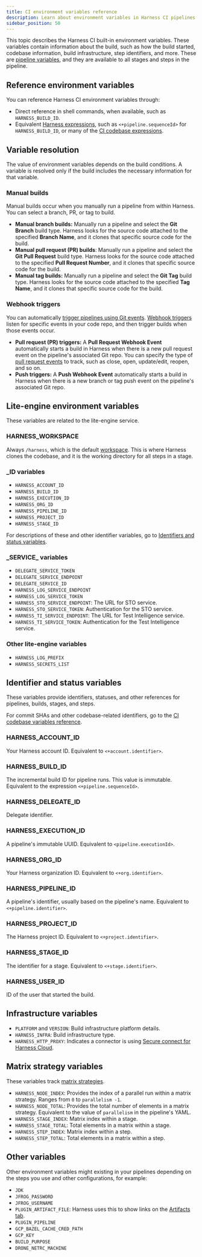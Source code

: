 ```yaml
---
title: CI environment variables reference
description: Learn about environment variables in Harness CI pipelines.
sidebar_position: 50
---
```


This topic describes the Harness CI built-in environment variables<!--, particularly those prefixed by `DRONE_`, as well as some `HARNESS_` variables and other environment variables relevant to CI-->. These variables contain information about the build, such as how the build started, codebase information, build infrastructure, step identifiers, and more. These are [pipeline variables](/docs/platform/variables-and-expressions/harness-variables#pipeline), and they are available to all stages and steps in the pipeline.

## Reference environment variables

You can reference Harness CI environment variables through:

* Direct reference in shell commands, when available, such as `HARNESS_BUILD_ID`.
* Equivalent [Harness expressions](/docs/platform/variables-and-expressions/harness-variables), such as `<+pipeline.sequenceId>` for `HARNESS_BUILD_ID`, or many of the [CI codebase expressions](/docs/continuous-integration/use-ci/codebase-configuration/built-in-cie-codebase-variables-reference).

## Variable resolution

The value of environment variables depends on the build conditions. A variable is resolved only if the build includes the necessary information for that variable. <!--For example, `DRONE_PULL_REQUEST` is only resolved if the build started from a pull request. Builds that aren't started from a PR won't have a PR number to assign to that variable.-->

### Manual builds

Manual builds occur when you manually run a pipeline from within Harness. You can select a branch, PR, or tag to build.

* **Manual branch builds:** Manually run a pipeline and select the **Git Branch** build type. Harness looks for the source code attached to the specified **Branch Name**, and it clones that specific source code for the build.
* **Manual pull request (PR) builds**: Manually run a pipeline and select the **Git Pull Request** build type. Harness looks for the source code attached to the specified **Pull Request Number**, and it clones that specific source code for the build.
* **Manual tag builds:** Manually run a pipeline and select the **Git Tag** build type. Harness looks for the source code attached to the specified **Tag Name**, and it clones that specific source code for the build.

### Webhook triggers

You can automatically [trigger pipelines using Git events](/docs/platform/triggers/triggering-pipelines). [Webhook triggers](/docs/platform/triggers/triggers-reference) listen for specific events in your code repo, and then trigger builds when those events occur.

* **Pull request (PR) triggers:** A **Pull Request Webhook Event** automatically starts a build in Harness when there is a new pull request event on the pipeline's associated Git repo. You can specify the type of [pull request events](/docs/platform/triggers/triggers-reference#event-and-actions) to track, such as close, open, update/edit, reopen, and so on.
* **Push triggers:** A **Push Webhook Event** automatically starts a build in Harness when there is a new branch or tag push event on the pipeline's associated Git repo.

<!-- H2 Difference between DRONE\_ and PLUGIN\_ variables

`DRONE_` variables are environment variables that are automatically set at the pipeline level. These are [pipeline variables](/docs/platform/variables-and-expressions/harness-variables#pipeline), and they are available to all stages and steps in the pipeline. You might notice that many `DRONE_` variables are the same as some `CI_` and `HARNESS_` environment variables. The `DRONE_` variables are derived from Drone, which is part of Harness CI. Providing first-class support for [Drone environment variables](https://docs.drone.io/pipeline/environment/reference/) makes it easier to migrate from standalone Drone to Harness CI and provides better support for [Drone plugins](../use-drone-plugins/explore-ci-plugins.md) that use those variables.

`PLUGIN_` variables represent [plugin](../use-drone-plugins/explore-ci-plugins.md) settings, and they are defined in either:

* The [plugin step's settings](../use-drone-plugins/plugin-step-settings-reference.md#settings). For example, `setting.url` becomes `PLUGIN_URL` at runtime.
* Stage variables. For example, you can use the `PLUGIN_DRY_RUN` stage variable to [Build a Docker image without pushing](/docs/continuous-integration/use-ci/build-and-upload-artifacts/build-without-push.md).-->

<!-- ## Codebase and trigger variables

These variables contain codebase attributes and information about how builds start (triggers). For more information about codebase attributes and expressions you can use to reference codebase attributes, go to the [CI codebase variables reference](/docs/continuous-integration/use-ci/codebase-configuration/built-in-cie-codebase-variables-reference).

### DRONE_BRANCH

For branch builds and PR builds, this variable's value is the target branch for the build.

For tag push webhook triggers, this variable's value is the tag reference, such as `refs/tags/TAG_NAME`.

For manual tag builds, this variable is not applicable and can be empty.

Depending on the build type, this can be equivalent to the expressions `<+codebase.targetBranch>` or `<+codebase.branch>`.

This variable is similar to [`DRONE_COMMIT_BRANCH`](#drone_commit_branch) and [`DRONE_TARGET_BRANCH`](#drone_target_branch).

### DRONE_BUILD_ACTION

Only applicable to [PR webhook triggers](#webhook-triggers), this variable describes the PR event that triggered the build, such as `open` or `reopen`.

For all other build types, this variable is not applicable.

This variable is similar, but not equivalent, to the expression `<+trigger.event>`.

### DRONE_BUILD_EVENT

The type of event that started the build, such as `push`, `pull_request`, or `tag`.

This is similar to the expressions `<+codebase.build.type>` and `<+pipeline.triggerType>`.

### DRONE_BUILD_TRIGGER

Source that started the build, a user or webhook. Similar, but not equivalent, to the expressions `<pipeline.triggerType>` or `<pipeline.triggeredBy.name>`. May be empty.

### DRONE_CALVER

Only applicable to [tag push webhook triggers](#webhook-triggers). If the Git tag is a valid [calendar version](https://calver.org/) string, this value represents the tag as a valid calver string, such as `19.1.0-beta.20190318`.

Harness CI doesn't support `DRONE_CALVER` variations, such as `DRONE_CALVER_SHORT`.

### DRONE_COMMIT

The Git commit SHA of the Git commit associated with the build, such as the most recent commit to a branch, PR, or tag. Corresponds with the expressions `<+codebase.commitSha>` or `<+trigger.commitSha>`.

It can be the same as [`DRONE_COMMIT_SHA`](#drone_commit_sha).

### DRONE_COMMIT_AFTER

This variable provides the Git commit SHA after applying a patch. It can be used in conjunction with [`DRONE_COMMIT_BEFORE`](#drone_commit_before) to create a diff.

Possible values include: a unique commit SHA, the same SHA as [`DRONE_COMMIT`](#drone_commit), empty, or all zeros.

### DRONE_COMMIT_AUTHOR

User name of the Git account associated with the build. Equivalent to the expressions `<+codebase.gitUser>` and `<+trigger.gitUser>`.

### DRONE_COMMIT_AUTHOR_AVATAR

User avatar of the Git account associated with the build. Equivalent to the expression `<+codebase.gitUserAvatar>`. Can be empty.

### DRONE_COMMIT_AUTHOR_EMAIL

User email of the Git account associated with the build. Equivalent to the expression `<+codebase.gitUserEmail>`. Can be empty.

### DRONE_COMMIT_AUTHOR_NAME

User-defined display name for the Git user associated with the build. Can be empty.

### DRONE_COMMIT_BEFORE

This variable provides the Git commit SHA before applying a patch. It can be used in conjunction with [`DRONE_COMMIT_AFTER`](#drone_commit_after) to create a diff.

Possible values include: a unique commit SHA, the same SHA as [`DRONE_COMMIT`](#drone_commit), empty, or all zeros.

### DRONE_COMMIT_BRANCH

For branch builds and PR builds, this variable's value is the target branch for the build.

For tag push webhook triggers, this variable's value is the tag reference, such as `refs/tags/TAG_NAME`.

For manual tag builds, this variable is not applicable and can be empty.

Depending on the build type, this can be equivalent to the expressions `<+codebase.targetBranch>` or `<+codebase.branch>`.

This variable is similar to [`DRONE_BRANCH`](#drone_branch) and [`DRONE_TARGET_BRANCH`](#drone_target_branch).

### DRONE_COMMIT_LINK

Provides a link to the commit, PR, or tag in SCM.

For PR builds, this is equivalent to the expression `<+codebase.pullRequestLink>`.

### DRONE_COMMIT_MESSAGE

The latest commit message from a tag, branch, or PR. Equivalent to the expression `<+codebase.commitMessage>`.

### DRONE_COMMIT_REF

Provides a Git reference corresponding to the branch, tag, or PR. For example:

* Branch reference: `refs/heads/main`
* Tag reference: `refs/tags/v1.0.0`
* PR reference: `refs/pull/1/head`

For manual builds, this can be empty.

This is similar to `<+codebase.commitRef>`.

### DRONE_COMMIT_SHA

The Git commit SHA of the Git commit associated with the build, such as the most recent commit to a branch, PR, or tag. Corresponds with the expressions `<+codebase.commitSha>` or `<+trigger.commitSha>`.

It can be the same as [DRONE_COMMIT](#drone_commit).

### DRONE_GIT_HTTP_URL

Provides the HTTP(S) URL to clone a pipeline's [codebase](../codebase-configuration/create-and-configure-a-codebase.md), such as `https://github.com/octocat/hello-world.git`.

### DRONE_GIT_SSH_URL

Provides the SSH URL to clone a pipeline's [codebase](../codebase-configuration/create-and-configure-a-codebase.md), such as `ssh://git@github.com:octocat/hello-world.git`.

### DRONE_PULL_REQUEST

For pull request builds, this variable provides the pull request number. For other builds, this variable is empty. This is equivalent to the expressions `<+codebase.prNumber>` and `<+trigger.prNumber>`.

### DRONE_PULL_REQUEST_TITLE

For pull request builds, this variable provides the pull request title. For other builds, this variable is empty. This is equivalent to the expressions `<+codebase.prTitle>` and `<+trigger.prTitle>`.

### DRONE_REMOTE_URL

Legacy variable provided for backward compatibility only. It is the same as [`DRONE_GIT_HTTP_URL`](#drone_git_http_url).

### DRONE_REPO

Provides the full repository name (account/organization namespace and repository name) for the repo associated with the build, such as `octocat/hello-world`. By comparison, [`DRONE_REPO_NAME`](#drone_repo_name) includes only the repo name and no namespace.

### DRONE_REPO_BRANCH

Provides the name of the default branch for the repo associated with the build. This can be different from the build's target branch.

### DRONE_REPO_LINK

Provides the standard repository link for the repo associated with the build, such as `https://github.com/octocat/hello-world`. It is equivalent to the expressions `<+codebase.repoUrl>` and `<+trigger.repoUrl>`.

`DRONE_REPO_LINK` is different from [`DRONE_GIT_HTTP_URL`](#drone_git_http_url), which is formatted to clone the repo.

### DRONE_REPO_NAME

Provides only the name of the repo associated with the build, such as `hello-world` in `octocat/hello-world`. By comparison, [DRONE_REPO](#drone_repo) includes both the account/organization namespace and repo name, and [`DRONE_REPO_NAMESPACE`](#drone_repo_namespace) includes only the namespace.

### DRONE_REPO_NAMESPACE

Provides only the account/organization namespace of the repo associated with the build, such as `octocat` in `octocat/hello-world`. By comparison, [DRONE_REPO](#drone_repo) includes both the account/organization namespace and repo name, and [`DRONE_REPO_NAME`](#drone_repo_name) includes only the repo name.

### DRONE_REPO_OWNER

Duplicate of [`DRONE_REPO_NAMESPACE`](#drone_repo_namespace).

### DRONE_REPO_PRIVATE

A Boolean that indicates whether the repository is private or not.

If `true`, the repo is private.
If `false`, the repo is public.

It defaults to `true` for manual builds, regardless of actual privacy.

Similar to [`DRONE_REPO_VISIBILITY`](#drone_repo_visibility).

### DRONE_REPO_SCM

Identifies the SCM provider, such as `Github`.

### DRONE_REPO_VISIBILITY

Describes repo visibility as `public`, `private`, or `internal`.

It defaults to `private` for manual builds, regardless of actual visibility.

Similar to [`DRONE_REPO_PRIVATE`](#drone_repo_private).

### DRONE_SEMVER

Only applicable to tag builds. If the Git tag is a valid [semantic version](https://semver.org/) string, this value represents the tag as a valid semver string, such as `1.2.3-alpha.1`.

Harness CI also supports these `DRONE_SEMVER` variations:

* `DRONE_SEMVER_MAJOR`: Provides the major version number from the semver string, such as `1` in `1.2.3`.
* `DRONE_SEMVER_MINOR`: Provides the minor version number from the semver string, such as `2` in `1.2.3`.
* `DRONE_SEMVER_PATCH`: Provides the patch number from the semver string, such as `3` in `1.2.3`.
* `DRONE_SEMVER_PRERELEASE`: Provides the prelease value from the semver string, such as `alpha.1` in `1.2.3-alpha.1`.
* `DRONE_SEMVER_SHORT`: Provides the short version of the semver string with truncated labels and metadata,such as `1.2.3` in `1.2.3-alpha.1`.
* `DRONE_SEMVER_BUILD`: Provides the build from the semver string, such as `001` in `1.2.3+001`.
* `DRONE_SEMVER_ERROR`: Provides the semver parsing error if the tag is *not* a valid semver string.

### DRONE_SOURCE_BRANCH

For PR builds, this value provides the PR source branch. You can use this value along with [`DRONE_TARGET_BRANCH`](#drone_target_branch) to get the PR base and head branches.

For branch builds, this value can be the same as [`DRONE_BRANCH`](#drone_branch) or [`DRONE_COMMIT_BRANCH`](#drone_commit_branch).

For tag push webhook triggers, this variable's value is the tag reference, such as `refs/tags/TAG_NAME`

For manual tag builds, this variable can be empty.

Depending on the build type, this value can be equivalent to the expressions `<+codebase.sourceBranch>` and `<+trigger.sourceBranch>`.

This variable is similar to [`DRONE_BRANCH`](#drone_branch) and [`DRONE_COMMIT_BRANCH`](#drone_commit_branch).

### DRONE_TAG

For tag builds, this is the tag associated with the build. It is equivalent to `<+codebase.tag>`.

### DRONE_TARGET_BRANCH

For branch builds and PR builds, this variable's value is the target branch for the build. You can use this value along with [`DRONE_SOURCE_BRANCH`](#drone_source_branch) to get the PR base and head branches.

For tag push webhook triggers, this variable's value is the tag reference, such as `refs/tags/TAG_NAME`.

For manual tag builds, this variable is not applicable and can be empty.

This can be equivalent to the expressions `<+codebase.targetBranch>` or `<+trigger.targetBranch>`.

This variable is similar to [`DRONE_BRANCH`](#drone_branch) and [`DRONE_COMMIT_BRANCH`](#drone_commit_branch).

## Timestamp variables

These variables provide unix timestamps.

* `DRONE_BUILD_CREATED`: The unix timestamp indicating the time the build object (the execution instance) was created.
* `DRONE_BUILD_FINISHED`: Provides the unix timestamp for when the build is finished. However, a running build cannot have a finish timestamp, therefore, the system always sets this value to the same as `DRONE_BUILD_CREATED`.
* `DRONE_BUILD_STARTED`: Provides the unix timestamp for when the build was started by the system. Equivalent to `<+pipeline.startTs>`, and the same as `DRONE_BUILD_CREATED`.
* `DRONE_STAGE_FINISHED`: Provides the unix timestamp for when the stage ends. However, a running stage cannot have a finish timestamp, therefore, the system always sets this value to the same as `DRONE_STAGE_STARTED`.
* `DRONE_STAGE_STARTED`: Provides the unix timestamp for when a stage started.

If the pipeline's first stage is a CI stage, all timestamps are the same. -->

## Lite-engine environment variables

These variables are related to the lite-engine service.

### HARNESS_WORKSPACE

<!--and `DRONE_WORKSPACE`-->

Always `/harness`, which is the default [workspace](../caching-ci-data/share-ci-data-across-steps-and-stages.md#share-data-between-steps-in-a-stage). This is where Harness clones the codebase, and it is the working directory for all steps in a stage.

<!-- The DRONE_WORKSPACE environment variable doesn't exist in local runner build infrastructures. -->

### \_ID variables

* `HARNESS_ACCOUNT_ID`
* `HARNESS_BUILD_ID`<!-- and `DRONE_BUILD_NUMBER`-->
* `HARNESS_EXECUTION_ID`
* `HARNESS_ORG_ID`
* `HARNESS_PIPELINE_ID`
* `HARNESS_PROJECT_ID`
* `HARNESS_STAGE_ID`

For descriptions of these and other identifier variables, go to [Identifiers and status variables](#identifier-and-status-variables).

### \_SERVICE\_ variables

* `DELEGATE_SERVICE_TOKEN`
* `DELEGATE_SERVICE_ENDPOINT`
* `DELEGATE_SERVICE_ID`
* `HARNESS_LOG_SERVICE_ENDPOINT`
* `HARNESS_LOG_SERVICE_TOKEN`
* `HARNESS_STO_SERVICE_ENDPOINT`: The URL for STO service.
* `HARNESS_STO_SERVICE_TOKEN`: Authentication for the STO service.
* `HARNESS_TI_SERVICE_ENDPOINT`: The URL for Test Intelligence service.
* `HARNESS_TI_SERVICE_TOKEN`: Authentication for the Test Intelligence service.

### Other lite-engine variables

* `HARNESS_LOG_PREFIX`
* `HARNESS_SECRETS_LIST`
<!-- `DRONE_NETRC_USERNAME` and `DRONE_NETRC_PASSWORD`-->

## Identifier and status variables

These variables provide identifiers, statuses, and other references for pipelines, builds, stages, and steps.

For commit SHAs and other codebase-related identifiers, go to <!--[Codebase and trigger variables]-->the [CI codebase variables reference](/docs/continuous-integration/use-ci/codebase-configuration/built-in-cie-codebase-variables-reference).

<!--### CI/DRONE

Identifies the build environment as CI. Always `true` for all builds.

### DRONE_BUILD_LINK

Provides a deep link to the Harness [build details](../viewing-builds.md). This value is immutable. Equivalent to the expression `<+pipeline.executionUrl>`.

### DRONE_BUILD_STATUS

Provides the overall build status at a point in time. If the stages and steps were passing at that time, the build status defaults to `success`. At build initialization, this may be empty.

### DRONE_FAILED_STAGES

Can provide a comma-separated list of failed stages at a point in time, if available.

### DRONE_FAILED_STEPS

Can provide a comma-separated list of failed steps at a point in time, if available.

### DRONE_STAGE_KIND

Always `pipeline`.

### DRONE_STAGE_NAME

The name of the stage that is running. Equivalent to `<+stage.name>`.

### DRONE_STAGE_STATUS

Provides the overall pipeline status. If all steps up to the current time have passed, then the status is `success` or `true`. If any steps have failed, the status is `failed` or `false`.

### DRONE_STEP_NAME

The name of the currently-running step. Equivalent to `<+step.name>`.

### DRONE_STEP_NUMBER

The numerical identifier of the currently-running step, if available.-->

### HARNESS_ACCOUNT_ID

Your Harness account ID. Equivalent to `<+account.identifier>`.

### HARNESS_BUILD_ID

<!-- and `DRONE_BUILD_NUMBER`-->

The incremental build ID for pipeline runs. This value is immutable. Equivalent to the expression `<+pipeline.sequenceId>`.

### HARNESS_DELEGATE_ID

Delegate identifier.

### HARNESS_EXECUTION_ID

A pipeline's immutable UUID. Equivalent to `<pipeline.executionId>`.

### HARNESS_ORG_ID

Your Harness organization ID. Equivalent to `<+org.identifier>`.

### HARNESS_PIPELINE_ID

A pipeline's identifier, usually based on the pipeline's name. Equivalent to `<+pipeline.identifier>`.

### HARNESS_PROJECT_ID

The Harness project ID. Equivalent to `<+project.identifier>`.

### HARNESS_STAGE_ID

<!-- and `DRONE_STAGE_NUMBER`-->

The identifier for a stage. Equivalent to `<+stage.identifier>`.

### HARNESS_USER_ID

ID of the user that started the build.

## Infrastructure variables

* `PLATFORM` and `VERSION`: Build infrastructure platform details.
* `HARNESS_INFRA`: Build infrastructure type.
* `HARNESS_HTTP_PROXY`: Indicates a connector is using [Secure connect for Harness Cloud](/docs/continuous-integration/secure-ci/secure-connect).
<!-- `DRONE_STAGE_ARCH`: Reports `amd64` or `arm64` for VM build infrastructures only.-->
<!-- `DRONE_STAGE_OS`: The build infrastructure's operating system, such as `linux`.-->
<!-- `DRONE_STAGE_TYPE`: The stage build infrastructure type, such as `KUBERNETES_DIRECT` or `docker`.-->
<!-- `DRONE_STAGE_MACHINE`: The name of the build infrastructure machine.-->
<!-- `DRONE_SYSTEM_HOST` and `DRONE_SYSTEM_HOSTNAME`: Provides the hostname used by the build infrastructure, such as `localhost`. This can be combined with `DRONE_SYSTEM_PROTO` to construct the server URL.-->
<!-- `DRONE_SYSTEM_PROTO`: The protocol used by the build infrastructure, such as `https`. This can be combined with `DRONE_SYSTEM_HOST` to construct the server URL.-->

## Matrix strategy variables

These variables track [matrix strategies](/docs/platform/pipelines/looping-strategies/looping-strategies-matrix-repeat-and-parallelism).

* `HARNESS_NODE_INDEX`: Provides the index of a parallel run within a matrix strategy. Ranges from `0` to `parallelism -1`.
* `HARNESS_NODE_TOTAL`: Provides the total number of elements in a matrix strategy. Equivalent to the value of `parallelism` in the pipeline's YAML.
* `HARNESS_STAGE_INDEX`: Matrix index within a stage.
* `HARNESS_STAGE_TOTAL`: Total elements in a matrix within a stage.
* `HARNESS_STEP_INDEX`: Matrix index within a step.
* `HARNESS_STEP_TOTAL`: Total elements in a matrix within a step.

## Other variables

Other environment variables might existing in your pipelines depending on the steps you use and other configurations, for example:

* `JDK`
* `JFROG_PASSWORD`
* `JFROG_USERNAME`
* `PLUGIN_ARTIFACT_FILE`: Harness uses this to show links on the [Artifacts tab](../viewing-builds.md).
* `PLUGIN_PIPELINE`
* `GCP_BAZEL_CACHE_CRED_PATH`
* `GCP_KEY`
* `BUILD_PURPOSE`
* `DRONE_NETRC_MACHINE`

<!-- ### DRONE_OUTPUT

As an environment variable, `DRONE_OUTPUT` is the path to a `DRONE_OUTPUT.env` file where Plugin steps can write output variables. This is not supported by all plugins or build infrastructures. For more information, go to [Plugin step settings: Output variables](../use-drone-plugins/plugin-step-settings-reference.md#output-variables).-->

<!-- ## Unsupported variables

These variables are not supported because they are not applicable or incompatible with Harness CI.

* `DRONE_SYSTEM_VERSION`: This variable is not applicable because it describes the Drone server version.
* `DRONE_STAGE_VARIANT`: This variable is not supported because it is optional and only applies to ARM architectures.
* `DRONE_STAGE_DEPENDS_ON`
* `DRONE_BUILD_PARENT`: This variable is not applicable because it is for the Drone-specific *promotions* feature.
* `DRONE_DEPLOY_TO`: This variable is not applicable because it is for continuous delivery in Drone.
* `DRONE_ENV`
* `DRONE_CALVER_SHORT`, `DRONE_CALVER_MAJOR_MINOR`, `DRONE_CALVER_MAJOR`, `DRONE_CALVER_MINOR`, `DRONE_CALVER_MICRO`, `DRONE_CALVER_MODIFIER`: Harness CI supports `DRONE_CALVER`, but not it's variations. -->
